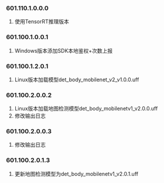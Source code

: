
### 601.110.1.0.0.0
1. 使用TensorRT推理版本

### 601.100.1.0.0.1
1. Windows版本添加SDK本地鉴权+次数上报

### 601.100.1.2.0.1
1. Linux版本加载模型det_body_mobilenet_v2_v1.0.0.uff

### 601.100.2.0.0.2
1. Linux版本加载地图检测模型det_body_mobilenetv1_v2.0.0.uff
2. 修改输出日志

### 601.100.2.0.0.3
1. 修改输出日志

### 601.100.2.0.1.3
1. 更新地图检测模型为det_body_mobilenetv1_v2.0.1.uff
